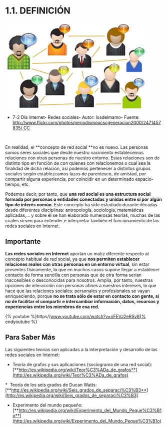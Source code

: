 
# 1.1. DEFINICIÓN


![](img/dia-internet-04.jpg)

- 7-2 Día internet- Redes sociales- Autor: losdelmamo- Fuente: http://www.flickr.com/photos/periodismoucscgeneracion2000/2471457835/ CC

 

En realidad, el **concepto de red social **no es nuevo. Las personas somos seres sociales que desde nuestro nacimiento establecemos relaciones con otras personas de nuestro entorno. Estas relaciones son de distinto tipo en función de con quienes con relacionemos o cual sea la finalidad de dicha relación, así podemos pertenecer a distintos grupos sociales según establezcamos lazos de parentesco, de amistad, por compartir alguna experiencia, por coincidir en un determinado espacio-tiempo, etc.

Podemos decir, por tanto, que **una red social es una estructura social formada por personas o entidades conectadas y unidas entre sí por algún tipo de interés común**. Este concepto ha sido estudiado durante décadas desde diferentes disciplinas: antropología, sociología, matemáticas aplicadas,... y sobre él se han elaborado numerosas teorías, muchas de las cuales sirven para entender e interpretar también el funcionamiento de las redes sociales en Internet.

## Importante

**Las redes sociales en Internet** aportan un matiz diferente respecto al concepto habitual de red social, ya que **nos permiten establecer relaciones reales con otras personas en un entorno virtual**, sin estar presentes físicamente, lo que en muchos casos supone llegar a establecer contacto de forma sencilla con personas que de otra forma serían inaccesibles o desconocidas para nosotros. Amplía, por tanto, nuestras opciones de interacción con personas afines a nuestros intereses, lo que hace que las relaciones sociales: personales y profesionales se vayan enriqueciendo, porque **no se trata sólo de estar en contacto con gente, si no de facilitar el compartir e intercambiar información, datos, recursos y experiencias entre los miembros de esa red.**


{% youtube %}https//www.youtube.com/watch?v=nFEVJ2eRSv8{% endyoutube %}

## Para Saber Más

Las siguientes teorías son aplicadas a la interpretación y desarrollo de las redes sociales en Internet:

* Teoría de grafos y sus aplicaciones (sociograma de una red social): [**http://es.wikipedia.org/wiki/Teor%C3%ADa_de_grafos**](http://es.wikipedia.org/wiki/Teor%C3%ADa_de_grafos)

*  Teoría de los seis grados de Ducan Watts: [**http://es.wikipedia.org/wiki/Seis_grados_de_separaci%C3%B3**](http://es.wikipedia.org/wiki/Seis_grados_de_separaci%C3%B3)

* Experimento del mundo pequeño: [**http://es.wikipedia.org/wiki/Experimento_del_Mundo_Peque%C3%B1o**](http://es.wikipedia.org/wiki/Experimento_del_Mundo_Peque%C3%B1o)

